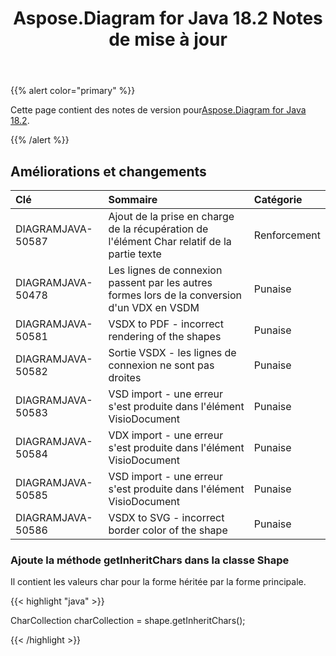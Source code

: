 ﻿---
title: Aspose.Diagram for Java 18.2 Notes de mise à jour
type: docs
weight: 110
url: /fr/java/aspose-diagram-for-java-18-2-release-notes/
---
{{% alert color="primary" %}} 

 Cette page contient des notes de version pour[Aspose.Diagram for Java 18.2](https://docs.aspose.com/diagram/java/aspose-diagram-for-java-18-2-release-notes/).

{{% /alert %}} 
## **Améliorations et changements**

|**Clé**|**Sommaire**|**Catégorie**|
|:- |:- |:- |
|DIAGRAMJAVA-50587|Ajout de la prise en charge de la récupération de l'élément Char relatif de la partie texte|Renforcement|
|DIAGRAMJAVA-50478|Les lignes de connexion passent par les autres formes lors de la conversion d'un VDX en VSDM|Punaise|
|DIAGRAMJAVA-50581|VSDX to PDF - incorrect rendering of the shapes|Punaise|
|DIAGRAMJAVA-50582|Sortie VSDX - les lignes de connexion ne sont pas droites|Punaise|
|DIAGRAMJAVA-50583|VSD import - une erreur s'est produite dans l'élément VisioDocument|Punaise|
|DIAGRAMJAVA-50584|VDX import - une erreur s'est produite dans l'élément VisioDocument|Punaise|
|DIAGRAMJAVA-50585|VSD import - une erreur s'est produite dans l'élément VisioDocument|Punaise|
|DIAGRAMJAVA-50586|VSDX to SVG - incorrect border color of the shape|Punaise|
### **Ajoute la méthode getInheritChars dans la classe Shape**
Il contient les valeurs char pour la forme héritée par la forme principale.

{{< highlight "java" >}}

 CharCollection charCollection = shape.getInheritChars();

{{< /highlight >}}
